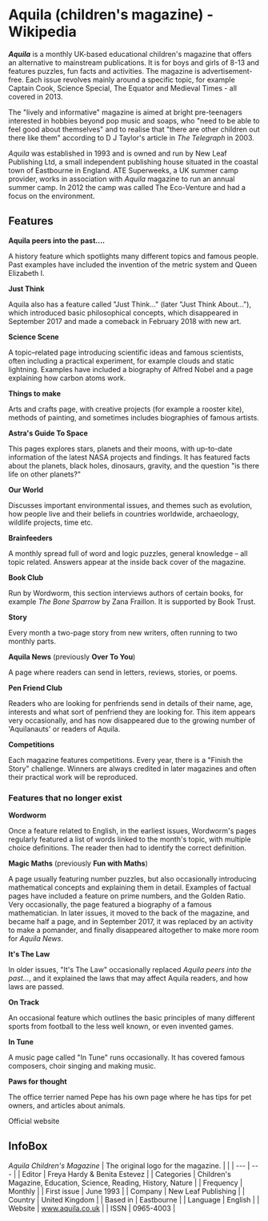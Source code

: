 # Aquila (children's magazine) - Wikipedia

***Aquila*** is a monthly UK-based educational children's magazine that offers an alternative to mainstream publications. It is for boys and girls of 8-13 and features puzzles, fun facts and activities. The magazine is advertisement-free. Each issue revolves mainly around a specific topic, for example Captain Cook, Science Special, The Equator and Medieval Times \- all covered in 2013. 

The "lively and informative" magazine is aimed at bright pre-teenagers interested in hobbies beyond pop music and soaps, who "need to be able to feel good about themselves" and to realise that "there are other children out there like them" according to D J Taylor's article in *The Telegraph* in 2003. 

*Aquila* was established in 1993 and is owned and run by New Leaf Publishing Ltd, a small independent publishing house situated in the coastal town of Eastbourne in England. ATE Superweeks, a UK summer camp provider, works in association with *Aquila* magazine to run an annual summer camp. In 2012 the camp was called The Eco-Venture and had a focus on the environment. 

## Features

**Aquila peers into the past....** 

A history feature which spotlights many different topics and famous people. Past examples have included the invention of the metric system and Queen Elizabeth I. 

**Just Think** 

Aquila also has a feature called "Just Think..." (later "Just Think About..."), which introduced basic philosophical concepts, which disappeared in September 2017 and made a comeback in February 2018 with new art. 

**Science Scene** 

A topic–related page introducing scientific ideas and famous scientists, often including a practical experiment, for example clouds and static lightning. Examples have included a biography of Alfred Nobel and a page explaining how carbon atoms work. 

**Things to make** 

Arts and crafts page, with creative projects (for example a rooster kite), methods of painting, and sometimes includes biographies of famous artists. 

**Astra's Guide To Space** 

This pages explores stars, planets and their moons, with up-to-date information of the latest NASA projects and findings. It has featured facts about the planets, black holes, dinosaurs, gravity, and the question "is there life on other planets?" 

**Our World** 

Discusses important environmental issues, and themes such as evolution, how people live and their beliefs in countries worldwide, archaeology, wildlife projects, time etc. 

**Brainfeeders** 

A monthly spread full of word and logic puzzles, general knowledge – all topic related. Answers appear at the inside back cover of the magazine. 

**Book Club** 

Run by Wordworm, this section interviews authors of certain books, for example *The Bone Sparrow* by Zana Fraillon. It is supported by Book Trust. 

**Story**  

Every month a two-page story from new writers, often running to two monthly parts. 

**Aquila News** (previously **Over To You**) 

A page where readers can send in letters, reviews, stories, or poems. 

**Pen Friend Club** 

Readers who are looking for penfriends send in details of their name, age, interests and what sort of penfriend they are looking for. This item appears very occasionally, and has now disappeared due to the growing number of 'Aquilanauts' or readers of Aquila. 

**Competitions** 

Each magazine features competitions. Every year, there is a "Finish the Story" challenge. Winners are always credited in later magazines and often their practical work will be reproduced. 

### Features that no longer exist

**Wordworm** 

Once a feature related to English, in the earliest issues, Wordworm's pages regularly featured a list of words linked to the month's topic, with multiple choice definitions. The reader then had to identify the correct definition. 

**Magic Maths** (previously **Fun with Maths**) 

A page usually featuring number puzzles, but also occasionally introducing mathematical concepts and explaining them in detail. Examples of factual pages have included a feature on prime numbers, and the Golden Ratio. Very occasionally, the page featured a biography of a famous mathematician. In later issues, it moved to the back of the magazine, and became half a page, and in September 2017, it was replaced by an activity to make a pomander, and finally disappeared altogether to make more room for *Aquila News*. 

**It's The Law** 

In older issues, "It's The Law" occasionally replaced *Aquila peers into the past...*, and it explained the laws that may affect Aquila readers, and how laws are passed. 

**On Track** 

An occasional feature which outlines the basic principles of many different sports from football to the less well known, or even invented games. 

**In Tune** 

A music page called "In Tune" runs occasionally. It has covered famous composers, choir singing and making music. 

**Paws for thought** 

The office terrier named Pepe has his own page where he has tips for pet owners, and articles about animals.   

Official website 

## InfoBox

*Aquila Children's Magazine*
| The original logo for the magazine. | |
| --- | --- |
| Editor | Freya Hardy & Benita Estevez |
| Categories | Children's Magazine, Education, Science, Reading, History, Nature |
| Frequency | Monthly |
| First issue | June 1993 |
| Company | New Leaf Publishing |
| Country | United Kingdom |
| Based in | Eastbourne |
| Language | English |
| Website | www.aquila.co.uk |
| ISSN | 0965-4003 |